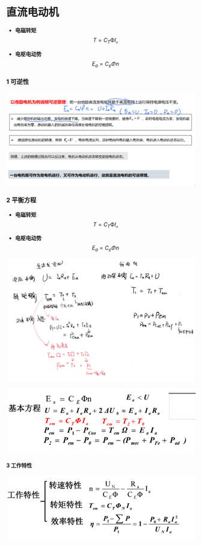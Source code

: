 <!--
 * @Author: 小叶同学
 * @Date: 2024-03-11 14:21:33
 * @LastEditors: Please set LastEditors
 * @LastEditTime: 2024-03-11 15:12:11
 * @Description: 请填写简介
-->


# 直流电动机
- **电磁转矩**
    $$T = C_T\text{Ф}I_\mathfrak{a}$$

- **电枢电动势**
    $$E_a = C_e\Phi n$$

### 1 可逆性

![alt text](image-37.png)

### 2 平衡方程
- **电磁转矩**
    $$T = C_T\text{Ф}I_\mathfrak{a}$$

- **电枢电动势**
    $$E_a = C_e\Phi n$$
    
![alt text](image-36.png)

![alt text](image-38.png)

#### 3 工作特性

![alt text](image-39.png)